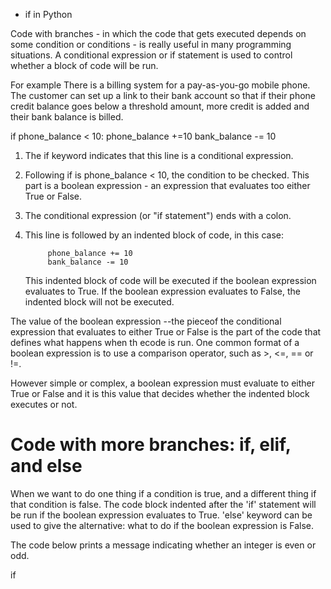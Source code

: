 - if in Python

Code with branches - in which the code that gets executed depends on some condition or conditions - is really useful in many programming situations. 
A conditional expression or if statement is used to control whether a block of code will be run. 

For example 
There is a billing system for a pay-as-you-go mobile phone. The customer can set up a link to their bank account so that if their phone credit balance goes below a threshold amount, more credit is added and their bank balance is billed.

if phone_balance < 10:
phone_balance +=10
bank_balance -= 10

1. The if keyword indicates that this line is a conditional expression.
2. Following if is phone_balance < 10, the condition to be checked. This part is a boolean expression - an expression that evaluates too either True or False.
3. The conditional expression (or "if statement") ends with a colon.
4. This line is followed by an indented block of code, in this case:

            phone_balance += 10
            bank_balance -= 10

    This indented block of code will be executed if the boolean expression evaluates to True. If the boolean expression evaluates to False, the indented block will not be executed.

The value of the boolean expression --the pieceof the conditional expression that evaluates to either True or False is the part of the code that defines what happens when th ecode is run. 
One common format of a boolean expression is to use a comparison operator, such as >, <=, == or !=. 

However simple or complex, a boolean expression must evaluate to either True or False and it is this value that decides whether the indented block executes or not.

# Code with more branches: if, elif, and else

When we want to do one thing if a condition is true, and a different thing if that condition is false. 
The code block indented after the 'if' statement will be run if the boolean expression evaluates to True.
'else' keyword can be used to give the alternative: what to do if the boolean expression is False.

The code below prints a message indicating whether an integer is even or odd.

if 